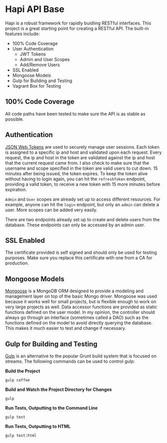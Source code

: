 # Hapi API Base

Hapi is a robust framework for rapidly buidling RESTful interfaces. This project is a great starting point for creating a RESTful API. The built-in features include:
* 100% Code Coverage
* User Authentication
  * JWT Tokens
  * Admin and User Scopes
  * Add/Remove Users
* SSL Enabled
* Mongoose Models
* Gulp for Building and Testing
* Vagrant Box for Testing

## 100% Code Coverage

All code paths have been tested to make sure the API is as stable as possible.

## Authentication

[JSON Web Tokens](https://github.com/auth0/node-jsonwebtoken) are used to securely manage user sessions. Each token is assigned to a specific ip and host and validated upon each request. Every request, the ip and host in the token are validated against the ip and host that the current request came from. I also check to make sure that the username and scope specified in the token are valid users to cut down. 15 minutes after being issued, the token expires. To keep the token alive without having to login again, you can hit the `refreshToken` endpoint, providing a valid token, to receive a new token with 15 more minutes before expiration.

`Admin` and `User` scopes are already set up to access different resources. For example, anyone can hit the `login` endpoint, but only an `admin` can delete a user. More scopes can be added very easily.

There are two endpoints already set up to create and delete users from the database. These endpoints can only be accessed by an admin user.

## SSL Enabled

The certificate provided is self signed and should only be used for testing purposes. Make sure you replace this certificate with one from a CA for production.

## Mongoose Models

[Mongoose](https://github.com/Automattic/mongoose) is a MongoDB ORM designed to provide a modeling and management layer on top of the basic Mongo driver. Mongoose was used because it works well for small projects, but is flexible enough to work on very large projects as well. Data accessor functions are provided as static functions defined on the user model. In my opinion, the controller should always go through an interface (sometimes called a DAO) such as the functions defined on the model to avoid directly querying the database. This makes it much easier to test and change if necessary.

## Gulp for Building and Testing
[Gulp](https://github.com/gulpjs/gulp) is an alternative to the popular Grunt build system that is focused on streams. The following commands can be used to control gulp:

**Build the Project**
```shell
gulp coffee
```

**Build and Watch the Project Directory for Changes**
```shell
gulp
```

**Run Tests, Outputting to the Command Line**
```shell
gulp test
```

**Run Tests, Outputting to HTML**
```shell
gulp test:html
```